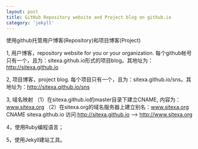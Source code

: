 ```yaml
---
layout: post
title: GitHub Repository website and Project blog on github.io
category: 'jekyll'
---
```


使用github托管用户博客(Repository)和项目博客(Project)

1, 用户博客，repository website for you or your organization.
    每个github帐号只有一个，且为：sitexa.github.io形式的项目blog。其地址为：http://sitexa.github.io

2, 项目博客，project blog.
    每个项目只有一个，且为：sitexa.github.io/sns。其地址为：http://sitexa.github.io/sns

3, 域名映射
   （1）在sitexa.github.io的master目录下建立CNAME, 内容为：www.sitexa.org
   （2）在sitexa.org的域名服务器上建立别名：www.sitexa.org CNAME sitexa.github.io
访问:http://sitexa.github.io --> http://www.sitexa.org

4，使用Ruby编程语言；

5，使用Jekyll建站工具。